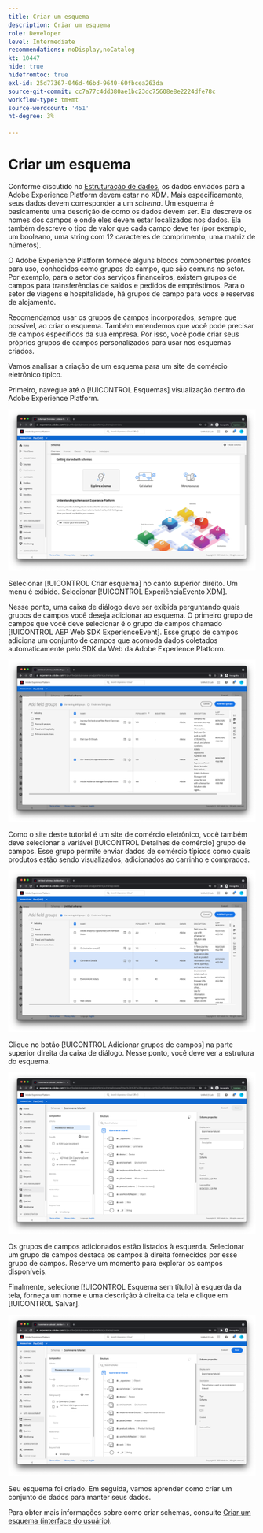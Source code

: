 ```yaml
---
title: Criar um esquema
description: Criar um esquema
role: Developer
level: Intermediate
recommendations: noDisplay,noCatalog
kt: 10447
hide: true
hidefromtoc: true
exl-id: 25d77367-046d-46bd-9640-60fbcea263da
source-git-commit: cc7a77c4dd380ae1bc23dc75608e8e2224dfe78c
workflow-type: tm+mt
source-wordcount: '451'
ht-degree: 3%

---
```


# Criar um esquema

Conforme discutido no [Estruturação de dados](../structuring-your-data.md), os dados enviados para a Adobe Experience Platform devem estar no XDM. Mais especificamente, seus dados devem corresponder a um _schema_. Um esquema é basicamente uma descrição de como os dados devem ser. Ela descreve os nomes dos campos e onde eles devem estar localizados nos dados. Ela também descreve o tipo de valor que cada campo deve ter (por exemplo, um booleano, uma string com 12 caracteres de comprimento, uma matriz de números).

O Adobe Experience Platform fornece alguns blocos componentes prontos para uso, conhecidos como grupos de campo, que são comuns no setor. Por exemplo, para o setor dos serviços financeiros, existem grupos de campos para transferências de saldos e pedidos de empréstimos. Para o setor de viagens e hospitalidade, há grupos de campo para voos e reservas de alojamento.

Recomendamos usar os grupos de campos incorporados, sempre que possível, ao criar o esquema. Também entendemos que você pode precisar de campos específicos da sua empresa. Por isso, você pode criar seus próprios grupos de campos personalizados para usar nos esquemas criados.

Vamos analisar a criação de um esquema para um site de comércio eletrônico típico.

Primeiro, navegue até o [!UICONTROL Esquemas] visualização dentro do Adobe Experience Platform.

![Exibição de esquemas](../../../assets/implementation-strategy/schemas-view.png)

Selecionar [!UICONTROL Criar esquema] no canto superior direito. Um menu é exibido. Selecionar [!UICONTROL ExperiênciaEvento XDM].

Nesse ponto, uma caixa de diálogo deve ser exibida perguntando quais grupos de campos você deseja adicionar ao esquema. O primeiro grupo de campos que você deve selecionar é o grupo de campos chamado [!UICONTROL AEP Web SDK ExperienceEvent]. Esse grupo de campos adiciona um conjunto de campos que acomoda dados coletados automaticamente pelo SDK da Web da Adobe Experience Platform.

![Mistura de SDK da Web da AEP](../../../assets/implementation-strategy/aep-web-sdk-mixin.png)

Como o site deste tutorial é um site de comércio eletrônico, você também deve selecionar a variável [!UICONTROL Detalhes de comércio] grupo de campos. Esse grupo permite enviar dados de comércio típicos como quais produtos estão sendo visualizados, adicionados ao carrinho e comprados.

![Mistura de detalhes do comércio](../../../assets/implementation-strategy/commerce-details-mixin.png)

Clique no botão [!UICONTROL Adicionar grupos de campos] na parte superior direita da caixa de diálogo. Nesse ponto, você deve ver a estrutura do esquema.

![Schema com mixins](../../../assets/implementation-strategy/schema-with-mixins.png)

Os grupos de campos adicionados estão listados à esquerda. Selecionar um grupo de campos destaca os campos à direita fornecidos por esse grupo de campos. Reserve um momento para explorar os campos disponíveis.

Finalmente, selecione [!UICONTROL Esquema sem título] à esquerda da tela, forneça um nome e uma descrição à direita da tela e clique em [!UICONTROL Salvar].

![Esquema com nome e descrição](../../../assets/implementation-strategy/schema-name-description.png)

Seu esquema foi criado. Em seguida, vamos aprender como criar um conjunto de dados para manter seus dados.

Para obter mais informações sobre como criar schemas, consulte [Criar um esquema (interface do usuário)](https://experienceleague.adobe.com/docs/experience-platform/xdm/tutorials/create-schema-ui.html?lang=pt-BR).

